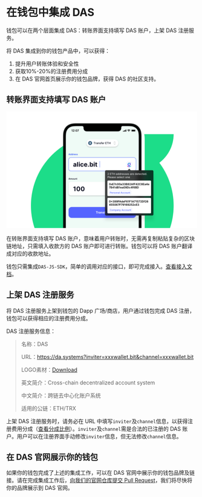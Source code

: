 # 在钱包中集成 DAS

钱包可以在两个层面集成 DAS：转账界面支持填写 DAS 账户，上架 DAS 注册服务。

将 DAS 集成到你的钱包产品中，可以获得：

1. 提升用户转账体验和安全性
2. 获取10%-20%的注册费用分成
3. 在 DAS 官网首页展示你的钱包品牌，获得 DAS 的社区支持。



## 转账界面支持填写 DAS 账户

<img src="image-20210718113458550.png" alt="DAS in Wallet" style="zoom:50%;" />



在转账界面支持填写 DAS 账户，意味着用户转账时，无需再复制粘贴复杂的区块链地址，只需填入收款方的 DAS 账户即可进行转账。钱包可以将 DAS 账户翻译成对应的收款地址。

钱包只需集成`DAS-JS-SDK`，简单的调用对应的接口，即可完成接入。[查看接入文档](https://github.com/DeAccountSystems/das-js-sdk)。



## 上架 DAS 注册服务

将 DAS 注册服务上架到钱包的 Dapp 广场/商店，用户通过钱包完成 DAS 注册，钱包可以获得相应的注册费用分成。



DAS 注册服务信息：

> 名称：DAS
>
> URL：https://da.systems?inviter=xxxwallet.bit&channel=xxxwallet.bit
>
> LOGO素材：[Download](https://projects.invisionapp.com/boards/QS42CVJRP25/#/6828463/200529574)
>
> 英文简介：Cross-chain decentralized account system
>
> 中文简介：跨链去中心化账户系统
>
> 适用的公链：ETH/TRX



上架 DAS 注册服务时，请务必在 URL 中填写`inviter`及`channel`信息，以获得注册费用分成（[查看分成比例](../gong-tong-jian-she/build-together.md)）。`inviter`及`channel`需是合法的已注册的 DAS 账户。用户可以在注册界面手动修改`inviter`信息，但无法修改`channel`信息。



## 在 DAS 官网展示你的钱包

如果你的钱包完成了上述的集成工作，可以在 DAS 官网中展示你的钱包品牌及链接。请在完成集成工作后，[向我们的官网仓库提交 Pull Request](https://github.com/DeAccountSystems/da.systems)，我们将尽快将你的品牌展示到 DAS 官网。

